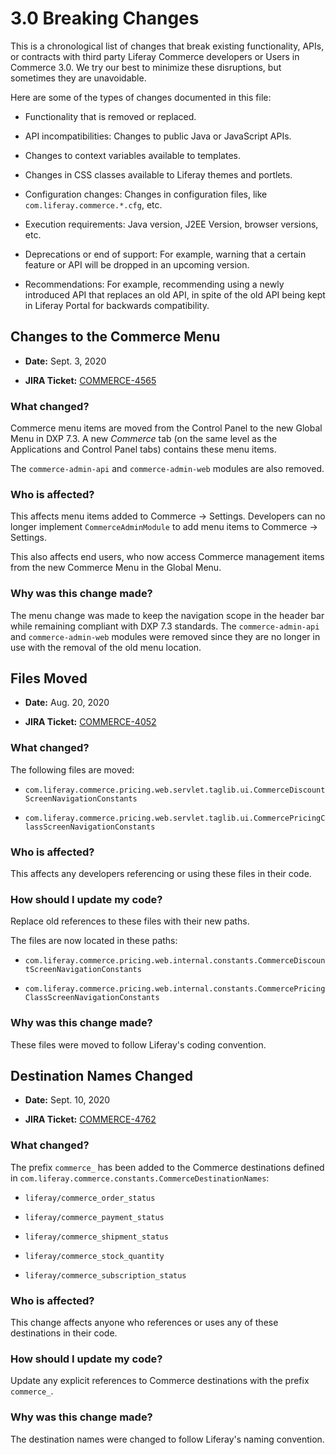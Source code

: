 # 3.0 Breaking Changes

This is a chronological list of changes that break existing functionality, APIs, or contracts with third party Liferay Commerce developers or Users in Commerce 3.0. We try our best to minimize these disruptions, but sometimes they are unavoidable.

Here are some of the types of changes documented in this file:

-   Functionality that is removed or replaced.

-   API incompatibilities: Changes to public Java or JavaScript APIs.

-   Changes to context variables available to templates.

-   Changes in CSS classes available to Liferay themes and portlets.

-   Configuration changes: Changes in configuration files, like `com.liferay.commerce.*.cfg`, etc.

-   Execution requirements: Java version, J2EE Version, browser versions, etc.

-   Deprecations or end of support: For example, warning that a certain feature or API will be dropped in an upcoming version.

-   Recommendations: For example, recommending using a newly introduced API that replaces an old API, in spite of the old API being kept in Liferay Portal for backwards compatibility.

## Changes to the Commerce Menu

-   **Date:** Sept. 3, 2020

-   **JIRA Ticket:** [COMMERCE-4565](https://issues.liferay.com/browse/COMMERCE-4565)

### What changed?

Commerce menu items are moved from the Control Panel to the new Global Menu in DXP 7.3. A new _Commerce_ tab (on the same level as the Applications and Control Panel tabs) contains these menu items.

The `commerce-admin-api` and `commerce-admin-web` modules are also removed.

### Who is affected?

This affects menu items added to Commerce &rarr; Settings. Developers can no longer implement `CommerceAdminModule` to add menu items to Commerce &rarr; Settings.

This also affects end users, who now access Commerce management items from the new Commerce Menu in the Global Menu.

### Why was this change made?

The menu change was made to keep the navigation scope in the header bar while remaining compliant with DXP 7.3 standards. The `commerce-admin-api` and `commerce-admin-web` modules were removed since they are no longer in use with the removal of the old menu location.

## Files Moved

-   **Date:** Aug. 20, 2020

-   **JIRA Ticket:** [COMMERCE-4052](https://issues.liferay.com/browse/COMMERCE-4052)

### What changed?

The following files are moved:

-   `com.liferay.commerce.pricing.web.servlet.taglib.ui.CommerceDiscountScreenNavigationConstants`

-   `com.liferay.commerce.pricing.web.servlet.taglib.ui.CommercePricingClassScreenNavigationConstants`

### Who is affected?

This affects any developers referencing or using these files in their code.

### How should I update my code?

Replace old references to these files with their new paths.

The files are now located in these paths:

-   `com.liferay.commerce.pricing.web.internal.constants.CommerceDiscountScreenNavigationConstants`

-   `com.liferay.commerce.pricing.web.internal.constants.CommercePricingClassScreenNavigationConstants`

### Why was this change made?

These files were moved to follow Liferay's coding convention.

## Destination Names Changed

-   **Date:** Sept. 10, 2020

-   **JIRA Ticket:** [COMMERCE-4762](https://issues.liferay.com/browse/COMMERCE-4762)

### What changed?

The prefix `commerce_` has been added to the Commerce destinations defined in `com.liferay.commerce.constants.CommerceDestinationNames`:

-   `liferay/commerce_order_status`

-   `liferay/commerce_payment_status`

-   `liferay/commerce_shipment_status`

-   `liferay/commerce_stock_quantity`

-   `liferay/commerce_subscription_status`

### Who is affected?

This change affects anyone who references or uses any of these destinations in their code.

### How should I update my code?

Update any explicit references to Commerce destinations with the prefix `commerce_`.

### Why was this change made?

The destination names were changed to follow Liferay's naming convention.

